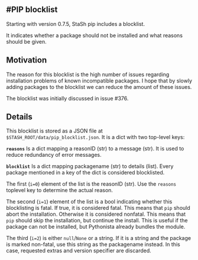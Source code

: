 #PIP blocklist
-----------------------
Starting with version 0.7.5, StaSh pip includes a blocklist.


It indicates whether a package should not be installed and what reasons
should be given.


## Motivation

The reason for this blocklist is the high number of issues regarding
installation problems of known incompatible packages. I hope that by
slowly adding packages to the blocklist we can reduce the amount of
these issues.


The blocklist was initially discussed in issue #376.


## Details
This blocklist is stored as a JSON file at `$STASH_ROOT/data/pip_blocklist.json`.
It is a dict with two top-level keys:


**`reasons`** Is a dict mapping a reasonID (str) to a message (str).
It is used to reduce redundancy of error messages.


**`blocklist`** Is a dict mapping packagename (str) to details (list).
Every package mentioned in a key of the dict is considered blocklisted.

The first (`i=0`) element of the list is the reasonID (str). Use the `reasons` toplevel
key to determine the actual reason.

The second (`i=1`) element of the list is a bool indicating whether this
blocklisting is fatal. If true, it is considered fatal. This means that
`pip` should abort the installation. Otherwise it is considered nonfatal.
This means that `pip` should skip the installation, but continue the install.
This is useful if the package can not be installed, but Pythonista already
bundles the module.

The third (`i=2`) is either `null`/`None` or a string. If it is a string
and the package is marked non-fatal, use this string as the packagename instead.
In this case, requested extras and version specifier are discarded.
